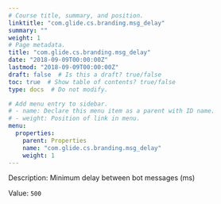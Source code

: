 ```yaml
---
# Course title, summary, and position.
linktitle: "com.glide.cs.branding.msg_delay"
summary: ""
weight: 1
# Page metadata.
title: "com.glide.cs.branding.msg_delay"
date: "2018-09-09T00:00:00Z"
lastmod: "2018-09-09T00:00:00Z"
draft: false  # Is this a draft? true/false
toc: true  # Show table of contents? true/false
type: docs  # Do not modify.

# Add menu entry to sidebar.
# - name: Declare this menu item as a parent with ID name.
# - weight: Position of link in menu.
menu:
  properties:
    parent: Properties
    name: "com.glide.cs.branding.msg_delay"
    weight: 1
---
```


Description: Minimum delay between bot messages (ms)


Value: `500`